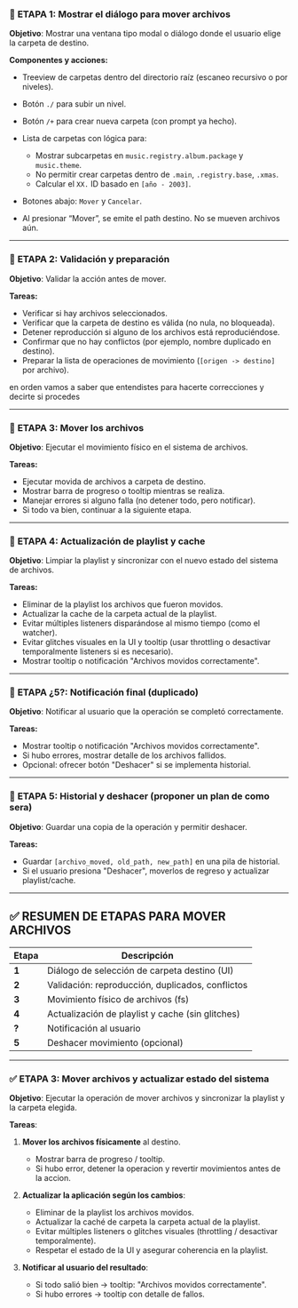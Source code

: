 ### 🔷 **ETAPA 1: Mostrar el diálogo para mover archivos**

**Objetivo**: Mostrar una ventana tipo modal o diálogo donde el usuario elige la carpeta de destino.

**Componentes y acciones:**

* Treeview de carpetas dentro del directorio raíz (escaneo recursivo o por niveles).
* Botón `./` para subir un nivel.
* Botón `/+` para crear nueva carpeta (con prompt ya hecho).
* Lista de carpetas con lógica para:

  * Mostrar subcarpetas en `music.registry.album.package` y `music.theme`.
  * No permitir crear carpetas dentro de `.main`, `.registry.base`, `.xmas`.
  * Calcular el `XX.` ID basado en `[año - 2003]`.
  
* Botones abajo: `Mover` y `Cancelar`.
* Al presionar “Mover”, se emite el path destino. No se mueven archivos aún.

------------------------------------------------------------------------

### 🔷 **ETAPA 2: Validación y preparación**

**Objetivo**: Validar la acción antes de mover.

**Tareas:**

* Verificar si hay archivos seleccionados.
* Verificar que la carpeta de destino es válida (no nula, no bloqueada).
* Detener reproducción si alguno de los archivos está reproduciéndose.
* Confirmar que no hay conflictos (por ejemplo, nombre duplicado en destino).
* Preparar la lista de operaciones de movimiento (`[origen -> destino]` por archivo).

en orden vamos a saber que entendistes para hacerte correcciones y decirte si procedes

------------------------------------------------------------------------

### 🔷 **ETAPA 3: Mover los archivos**

**Objetivo**: Ejecutar el movimiento físico en el sistema de archivos.

**Tareas:**

* Ejecutar movida de archivos a carpeta de destino.
* Mostrar barra de progreso o tooltip mientras se realiza.
* Manejar errores si alguno falla (no detener todo, pero notificar).
* Si todo va bien, continuar a la siguiente etapa.

------------------------------------------------------------------------

### 🔷 **ETAPA 4: Actualización de playlist y cache**

**Objetivo**: Limpiar la playlist y sincronizar con el nuevo estado del sistema de archivos.

**Tareas:**

* Eliminar de la playlist los archivos que fueron movidos.
* Actualizar la cache de la carpeta actual de la playlist.
* Evitar múltiples listeners disparándose al mismo tiempo (como el watcher).
* Evitar glitches visuales en la UI y tooltip (usar throttling o desactivar temporalmente listeners si es necesario).
* Mostrar tooltip o notificación "Archivos movidos correctamente".

------------------------------------------------------------------------

### 🔷 **ETAPA ¿5?: Notificación final (duplicado)**

**Objetivo**: Notificar al usuario que la operación se completó correctamente.

**Tareas:**

* Mostrar tooltip o notificación "Archivos movidos correctamente".
* Si hubo errores, mostrar detalle de los archivos fallidos.
* Opcional: ofrecer botón "Deshacer" si se implementa historial.

------------------------------------------------------------------------

### 🔷 **ETAPA 5: Historial y deshacer (proponer un plan de como sera)**

**Objetivo**: Guardar una copia de la operación y permitir deshacer.

**Tareas:**

* Guardar `[archivo_moved, old_path, new_path]` en una pila de historial.
* Si el usuario presiona "Deshacer", moverlos de regreso y actualizar playlist/cache.

------------------------------------------------------------------------


## ✅ RESUMEN DE ETAPAS PARA MOVER ARCHIVOS

| Etapa | Descripción                                      |
| ----- | ------------------------------------------------ |
| **1** | Diálogo de selección de carpeta destino (UI)     |
| **2** | Validación: reproducción, duplicados, conflictos |
| **3** | Movimiento físico de archivos (fs)               |
| **4** | Actualización de playlist y cache (sin glitches) |
| **?** | Notificación al usuario                          |
| **5** | Deshacer movimiento (opcional)                   |

--------------------------------------------------------------------------


### ✅ **ETAPA 3: Mover archivos y actualizar estado del sistema**

**Objetivo**: Ejecutar la operación de mover archivos y sincronizar la playlist y la carpeta elegida.

**Tareas**:

1. **Mover los archivos físicamente** al destino.

   * Mostrar barra de progreso / tooltip.
   * Si hubo error, detener la operacion y revertir movimientos antes de la accion.

2. **Actualizar la aplicación según los cambios**:

   * Eliminar de la playlist los archivos movidos.
   * Actualizar la caché de carpeta la carpeta actual de la playlist.
   * Evitar múltiples listeners o glitches visuales (throttling / desactivar temporalmente).
   * Respetar el estado de la UI y asegurar coherencia en la playlist.

3. **Notificar al usuario del resultado**:

   * Si todo salió bien → tooltip: "Archivos movidos correctamente".
   * Si hubo errores → tooltip con detalle de fallos.

